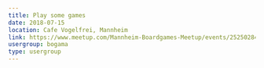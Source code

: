 ```yaml
---
title: Play some games
date: 2018-07-15
location: Cafe Vogelfrei, Mannheim
link: https://www.meetup.com/Mannheim-Boardgames-Meetup/events/252502848/
usergroup: bogama
type: usergroup
---
```

